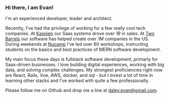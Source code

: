 ### Hi there, I am Evan!

I'm an experienced developer, leader and architect.

Recently, I've had the privilege of working for a few really cool tech companies.
At 
[Kaspien](https://www.kaspien.com/software/)
our Saas systems drove over *1B* in sales.
At 
[Two Barrels](https://www.twobarrels.com/)
our software has helped create over *1M* companies in the US. 
During weekends at 
[Nucamp](https://www.nucamp.co/)
I've led over 60 workshops, instructing students on the basics and best practices of MERN software development.


My main focus these days is fullstack software development, primarly for Saas-driven businesses.
I love building digital experiences, working with big data, and solving complex challenges.
My strongest proficiencies right now are React, Rails, Vue, AWS, docker, and sql -
but I invest a lot of time in learning other stacks and I've worked with quite a few professionally.


Please follow me on Github and drop me a line at daley.evan@gmail.com.
